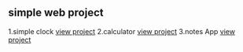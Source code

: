 ## simple web project

1.simple clock [view project](https://aadilmughal786.github.io/simple-web-project/aclock.html)</hr>
2.calculator [view project](https://aadilmughal786.github.io/simple-web-project/acal.html)</hr>
3.notes App [view project](https://aadilmughal786.github.io/simple-web-project/notesApp.html)</hr>
